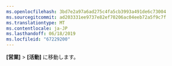 ```yaml
---
ms.openlocfilehash: 3bd7e2a97a6ad275c4fa5cb3993a491de6c73004
ms.sourcegitcommit: ad203331ee9737e82ef70206ac04eeb72a5f9c7f
ms.translationtype: MT
ms.contentlocale: ja-JP
ms.lasthandoff: 06/18/2019
ms.locfileid: "67229200"
---
```

**[営業]**  >  **[活動]** に移動します。